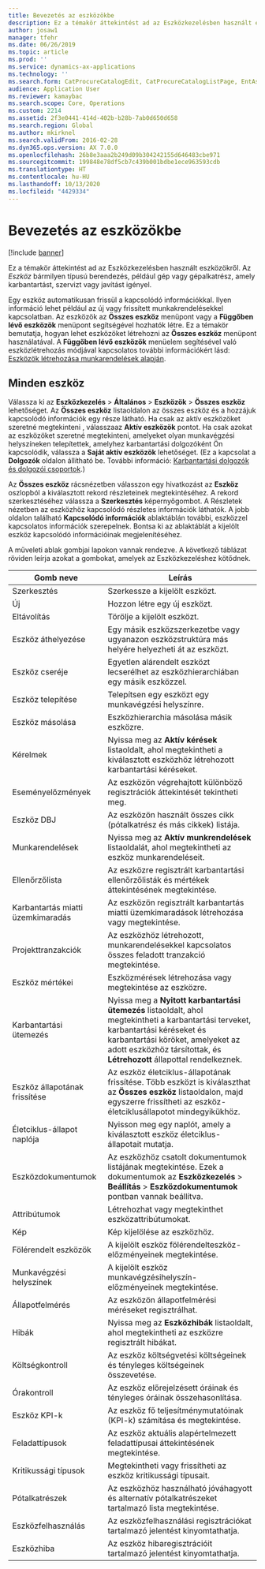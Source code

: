 ```yaml
---
title: Bevezetés az eszközökbe
description: Ez a témakör áttekintést ad az Eszközkezelésben használt eszközökről.
author: josaw1
manager: tfehr
ms.date: 06/26/2019
ms.topic: article
ms.prod: ''
ms.service: dynamics-ax-applications
ms.technology: ''
ms.search.form: CatProcureCatalogEdit, CatProcureCatalogListPage, EntAssetTimeline, EntAssetObjectTableLookup, EntAssetObjectTableParent, EntAssetObjectOverview, EntAssetObjectImage, EntAssetObjectTable, EntAssetLifecycleStateLog, EntAssetObjectWorkOrderActive, EntAssetObjectAttribute
audience: Application User
ms.reviewer: kamaybac
ms.search.scope: Core, Operations
ms.custom: 2214
ms.assetid: 2f3e0441-414d-402b-b28b-7ab0d650d658
ms.search.region: Global
ms.author: mkirknel
ms.search.validFrom: 2016-02-28
ms.dyn365.ops.version: AX 7.0.0
ms.openlocfilehash: 26b8e3aaa2b249d09b304242155d646483cbe971
ms.sourcegitcommit: 199848e78df5cb7c439b001bdbe1ece963593cdb
ms.translationtype: HT
ms.contentlocale: hu-HU
ms.lasthandoff: 10/13/2020
ms.locfileid: "4429334"
---
```

# <a name="introduction-to-assets"></a>Bevezetés az eszközökbe

[!include [banner](../../includes/banner.md)]

 

Ez a témakör áttekintést ad az Eszközkezelésben használt eszközökről. Az *Eszköz* bármilyen típusú berendezés, például gép vagy gépalkatrész, amely karbantartást, szervizt vagy javítást igényel.

Egy eszköz automatikusan frissül a kapcsolódó információkkal. Ilyen információ lehet például az új vagy frissített munkakrendelésekkel kapcsolatban. Az eszközök az **Összes eszköz** menüpont vagy a **Függőben lévő eszközök** menüpont segítségével hozhatók létre. Ez a témakör bemutatja, hogyan lehet eszközöket létrehozni az **Összes eszköz** menüpont használatával. A **Függőben lévő eszközök** menüelem segítésével való eszközlétrehozás módjával kapcsolatos további információkért lásd: [Eszközök létrehozása munkarendelések alapján](../objects/create-objects-based-on-purchase-orders.md).

## <a name="all-assets"></a>Minden eszköz

Válassza ki az **Eszközkezelés** \> **Általános** \> **Eszközök** \> **Összes eszköz** lehetőséget. Az **Összes eszköz** listaoldalon az összes eszköz és a hozzájuk kapcsolódó információk egy része látható. Ha csak az aktív eszközöket szeretné megtekinteni , válasszaaz **Aktív eszközök** pontot. Ha csak azokat az eszközöket szeretné megtekinteni, amelyeket olyan munkavégzési helyszíneken telepítettek, amelyhez karbantartási dolgozóként Ön kapcsolódik, válassza a **Saját aktív eszközök** lehetőséget. (Ez a kapcsolat a **Dolgozók** oldalon állítható be. További információ: [Karbantartási dolgozók és dolgozói csoportok](../setup-for-objects/workers-and-worker-groups.md).)

Az **Összes eszköz** rácsnézetben válasszon egy hivatkozást az **Eszköz** oszlopból a kiválasztott rekord részleteinek megtekintéséhez. A rekord szerkesztéséhez válassza a **Szerkesztés** képernyőgombot. A Részletek nézetben az eszközhöz kapcsolódó részletes információk láthatók. A jobb oldalon található **Kapcsolódó információk** ablaktáblán további, eszközzel kapcsolatos információk szerepelnek. Bontsa ki az ablaktáblát a kijelölt eszköz kapcsolódó információinak megjelenítéséhez.

A műveleti ablak gombjai lapokon vannak rendezve. A következő táblázat röviden leírja azokat a gombokat, amelyek az Eszközkezeléshez kötődnek.

| Gomb neve          | Leírás                                                                                                                                                       |
|----------------------|-------------------------------------------------------------------------------------------------------------------------------------------------------------------|
| Szerkesztés                 | Szerkessze a kijelölt eszközt.                                                                                                                                         |
| Új                  | Hozzon létre egy új eszközt.                                                                                                                                                |
| Eltávolítás               | Törölje a kijelölt eszközt.                                                                                                                                       |
| Eszköz áthelyezése           | Egy másik eszközszerkezetbe vagy ugyanazon eszközstruktúra más helyére helyezheti át az eszközt.                                                                                         |
| Eszköz cseréje        | Egyetlen alárendelt eszközt lecserélhet az eszközhierarchiában egy másik eszközzel.                                                                                                  |
| Eszköz telepítése        | Telepítsen egy eszközt egy munkavégzési helyszínre.                                                                                                                          |
| Eszköz másolása           | Eszközhierarchia másolása másik eszközre.                                                                                                                          |
| Kérelmek             | Nyissa meg az **Aktív kérések** listaoldalt, ahol megtekintheti a kiválasztott eszközhöz létrehozott karbantartási kéréseket.                                                                         |
| Eseményelőzmények        | Az eszközön végrehajtott különböző regisztrációk áttekintését tekintheti meg.                                                                                                         |
| Eszköz DBJ            | Az eszközön használt összes cikk (pótalkatrész és más cikkek) listája.                                                                                  |
| Munkarendelések          | Nyissa meg az **Aktív munkrendelések** listaoldalát, ahol megtekintheti az eszköz munkarendeléseit.                                                                                        |
| Ellenőrzőlista            | Az eszközre regisztrált karbantartási ellenőrzőlisták és mértékek áttekintésének megtekintése.                                                                                                 |
| Karbantartás miatti üzemkimaradás | Az eszközön regisztrált karbantartás miatti üzemkimaradások létrehozása vagy megtekintése.                                                                                                       |
| Projekttranzakciók | Az eszközhöz létrehozott, munkarendelésekkel kapcsolatos összes feladott tranzakció megtekintése.                                                                                       |
| Eszköz mértékei       | Eszközmérések létrehozása vagy megtekintése az eszközre.                                                                                                               |
| Karbantartási ütemezés | Nyissa meg a **Nyitott karbantartási ütemezés** listaoldalt, ahol megtekintheti a karbantartási terveket, karbantartási kéréseket és karbantartási köröket, amelyeket az adott eszközhöz társítottak, és **Létrehozott** állapottal rendelkeznek. |
| Eszköz állapotának frissítése   | Az eszköz életciklus-állapotának frissítése. Több eszközt is kiválaszthat az **Összes eszköz** listaoldalon, majd egyszerre frissítheti az eszköz-életciklusállapotot mindegyikükhöz.              |
| Életciklus-állapot naplója  | Nyisson meg egy naplót, amely a kiválasztott eszköz életciklus-állapotait mutatja.                                                                                                                 |
| Eszközdokumentumok      | Az eszközhöz csatolt dokumentumok listájának megtekintése. Ezek a dokumentumok az **Eszközkezelés** \> **Beállítás** \> **Eszközdokumentumok** pontban vannak beállítva.                 |
| Attribútumok           | Létrehozhat vagy megtekinthet eszközattribútumokat.                                                                                                                             |
| Kép                | Kép kijelölése az eszközhöz.                                                                                                                                   |
| Fölérendelt eszközök        | A kijelölt eszköz fölérendelteszköz-előzményeinek megtekintése.                                                                                                                |
| Munkavégzési helyszínek | A kijelölt eszköz munkavégzésihelyszín-előzményeinek megtekintése.                                                                                                          |
| Állapotfelmérés | Az eszközön állapotfelmérési méréseket regisztrálhat.                                                                                                         |
| Hibák               | Nyissa meg az **Eszközhibák** listaoldalt, ahol megtekintheti az eszközre regisztrált hibákat.                                                                                             |
| Költségkontroll         | Az eszköz költségvetési költségeinek és tényleges költségeinek összevetése.                                                                                                              |
| Órakontroll         | Az eszköz előrejelzésett óráinak és tényleges óráinak összehasonlítása.                                                                                                              |
| Eszköz KPI-k           | Az eszköz fő teljesítménymutatóinak (KPI-k) számítása és megtekintése.                                                                                              |
| Feladattípusok            | Az eszköz aktuális alapértelmezett feladattípusai áttekintésének megtekintése.                                                                                                            |
| Kritikussági típusok    | Megtekintheti vagy frissítheti az eszköz kritikussági típusait.                                                                                                                              |
| Pótalkatrészek          | Az eszközhöz használható jóváhagyott és alternatív pótalkatrészeket tartalmazó lista megtekintése.                                                                               |
| Eszközfelhasználás    | Az eszközfelhasználási regisztrációkat tartalmazó jelentést kinyomtathatja.                                                                                                |
| Eszközhiba          | Az eszköz hibaregisztrációit tartalmazó jelentést kinyomtathatja.                                                                                                      |
